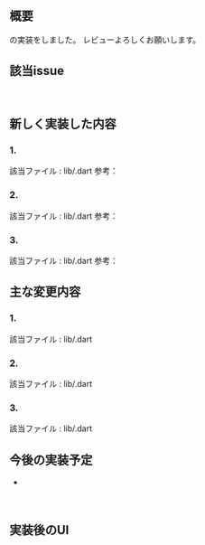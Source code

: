 ## 概要
の実装をしました。
レビューよろしくお願いします。
<br>

## 該当issue

<br>

## 新しく実装した内容
### 1.

該当ファイル : lib/.dart
参考：

### 2.

該当ファイル : lib/.dart
参考：

### 3.

該当ファイル : lib/.dart
参考：
<br>

## 主な変更内容
### 1.
該当ファイル : lib/.dart


### 2.
該当ファイル : lib/.dart


### 3.
該当ファイル : lib/.dart
<br>

## 今後の実装予定
 - 

<br>

## 実装後のUI

<br>
